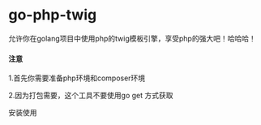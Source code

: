 # go-php-twig
允许你在golang项目中使用php的twig模板引擎，享受php的强大吧！哈哈哈！

#### 注意
1.首先你需要准备php环境和composer环境

2.因为打包需要，这个工具不要使用go get 方式获取

安装使用
